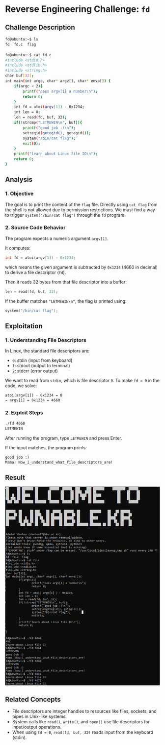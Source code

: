 # Reverse Engineering Challenge: `fd`

## Challenge Description

```bash
fd@ubuntu:~$ ls
fd  fd.c  flag

fd@ubuntu:~$ cat fd.c
#include <stdio.h>
#include <stdlib.h>
#include <string.h>
char buf[32];
int main(int argc, char* argv[], char* envp[]) {
    if(argc < 2){
        printf("pass argv[1] a number\n");
        return 0;
    }
    int fd = atoi(argv[1]) - 0x1234;
    int len = 0;
    len = read(fd, buf, 32);
    if(!strcmp("LETMEWIN\n", buf)){
        printf("good job :)\n");
        setregid(getegid(), getegid());
        system("/bin/cat flag");
        exit(0);
    }
    printf("learn about Linux file IO\n");
    return 0;
}
```

## Analysis

### 1. Objective

The goal is to print the content of the `flag` file. Directly using `cat flag` from the shell is not allowed due to permission restrictions. We must find a way to trigger `system("/bin/cat flag")` through the `fd` program.

### 2. Source Code Behavior

The program expects a numeric argument `argv[1]`.

It computes:

```c
int fd = atoi(argv[1]) - 0x1234;
```

which means the given argument is subtracted by `0x1234` (4660 in decimal) to derive a file descriptor (`fd`).

Then it reads 32 bytes from that file descriptor into a buffer:

```c
len = read(fd, buf, 32);
```

If the buffer matches `"LETMEWIN\n"`, the flag is printed using:

```c
system("/bin/cat flag");
```

## Exploitation

### 1. Understanding File Descriptors

In Linux, the standard file descriptors are:

- `0`: stdin (input from keyboard)
- `1`: stdout (output to terminal)
- `2`: stderr (error output)

We want to read from `stdin`, which is file descriptor `0`. To make `fd = 0` in the code, we solve:

```
atoi(argv[1]) - 0x1234 = 0
→ argv[1] = 0x1234 = 4660
```

### 2. Exploit Steps

```bash
./fd 4660
LETMEWIN
```

After running the program, type `LETMEWIN` and press Enter.

If the input matches, the program prints:

```
good job :)
Mama! Now_I_understand_what_file_descriptors_are!
```

## Result

![result](/pwnable.kr/Toddler's%20Bottle/images/fd.png)

## Related Concepts

- File descriptors are integer handles to resources like files, sockets, and pipes in Unix-like systems.
- System calls like `read()`, `write()`, and `open()` use file descriptors for input/output operations.
- When using `fd = 0`, `read(fd, buf, 32)` reads input from the keyboard (stdin).
